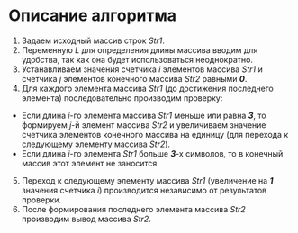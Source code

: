 # Описание алгоритма
1. Задаем исходный массив строк *Str1*.
2. Переменную *L* для определения длины массива вводим для удобства, так как она будет использоваться неоднократно.
3. Устанавливаем значения счетчика *i* элементов массива *Str1* и счетчика *j* элементов конечного массива *Str2* равными _**0**_.
4. Для каждого элемента массива *Str1* (до достижения последнего элемента) последовательно производим проверку: 
* Если длина *i*-го элемента массива *Str1* меньше или равна _**3**_, то формируем *j*-й элемент массива *Str2* и увеличиваем значение счетчика элементов конечного массива на единицу (для перехода к следующему элементу массива *Str2*).
* Если длина *i*-го элемента *Str1* больше _**3**_-х символов, то в конечный массив этот элемент не заносится.
5. Переход к следующему элементу массива *Str1* (увеличение на _**1**_ значения счетчика *i*) производится независимо от результатов проверки.
6. После формирования последнего элемента массива *Str2* производим вывод массива *Str2*.